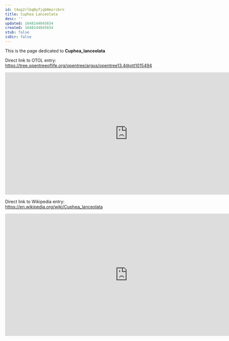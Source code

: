 ```yaml
---
id: t4op2rlbq0yfjqb0mzrcbrn
title: Cuphea Lanceolata
desc: ''
updated: 1648144045654
created: 1648144045654
stub: false
isDir: false
---
```

This is the page dedicated to **Cuphea_lanceolata**


Direct link to OTOL entry: https://tree.opentreeoflife.org/opentree/argus/opentree13.4@ott1015494



<html>
    <body>
    <iframe src="https://tree.opentreeoflife.org/opentree/argus/opentree13.4@ott1015494"
    width="800" height="400" frameborder="0" allowfullscreen> </iframe>
    </body>
</html>
    


Direct link to Wikipedia entry: https://en.wikipedia.org/wiki/Cuphea_lanceolata



<html>
    <body>
    <iframe src="https://en.wikipedia.org/wiki/Cuphea_lanceolata"
    width="800" height="400" frameborder="0" allowfullscreen> </iframe>
    </body>
</html>
    
